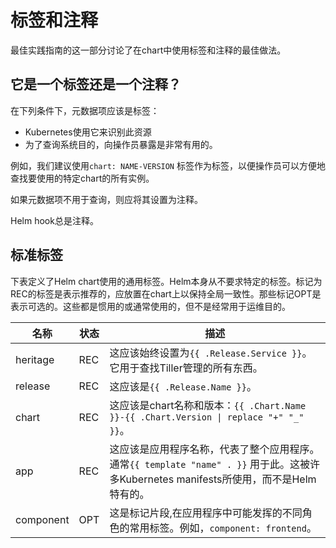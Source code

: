 # 标签和注释
最佳实践指南的这一部分讨论了在chart中使用标签和注释的最佳做法。

## 它是一个标签还是一个注释？
在下列条件下，元数据项应该是标签：

- Kubernetes使用它来识别此资源
- 为了查询系统目的，向操作员暴露是非常有用的。

例如，我们建议使用`chart: NAME-VERSION` 标签作为标签，以便操作员可以方便地查找要使用的特定chart的所有实例。

如果元数据项不用于查询，则应将其设置为注释。

Helm hook总是注释。

## 标准标签
下表定义了Helm chart使用的通用标签。Helm本身从不要求特定的标签。标记为REC的标签是表示推荐的，应放置在chart上以保持全局一致性。那些标记OPT是表示可选的。这些都是惯用的或通常使用的，但不是经常用于运维目的。

名称|状态|描述
-----|------|----------
heritage|	REC	|这应该始终设置为`{{ .Release.Service }}`。它用于查找Tiller管理的所有东西。
release| REC |这应该是`{{ .Release.Name }}`。
chart| REC| 这应该是chart名称和版本：`{{ .Chart.Name }}-{{ .Chart.Version \| replace "+" "_" }}`。
app| REC| 这应该是应用程序名称，代表了整个应用程序。通常`{{ template "name" . }}` 用于此。这被许多Kubernetes manifests所使用，而不是Helm特有的。
component| OPT|	这是标记片段,在应用程序中可能发挥的不同角色的常用标签。例如，`component: frontend`。
